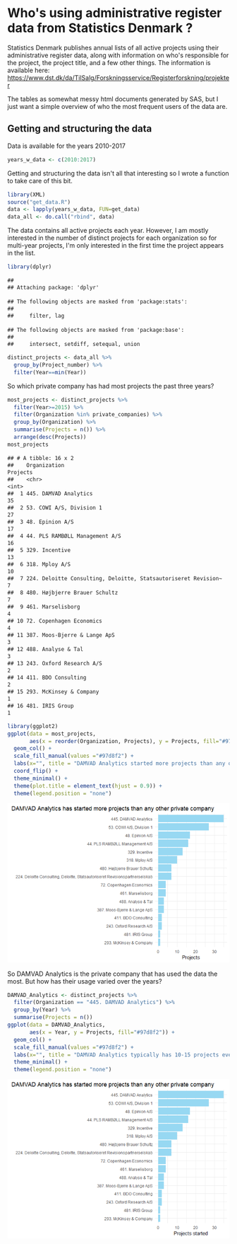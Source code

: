 Who's using administrative register data from Statistics Denmark ?
==================================================================

Statistics Denmark publishes annual lists of all active projects using their administrative register data, along with information on who's responsible for the project, the project title, and a few other things. The information is available here: <https://www.dst.dk/da/TilSalg/Forskningsservice/Registerforskning/projekter>

The tables as somewhat messy html documents generated by SAS, but I just want a simple overview of who the most frequent users of the data are.

Getting and structuring the data
--------------------------------

Data is available for the years 2010-2017

``` r
years_w_data <- c(2010:2017)
```

Getting and structuring the data isn't all that interesting so I wrote a function to take care of this bit.

``` r
library(XML)
source("get_data.R")
data <- lapply(years_w_data, FUN=get_data)
data_all <- do.call("rbind", data)
```

The data contains all active projects each year. However, I am mostly interested in the number of distinct projects for each organization so for multi-year projects, I'm only interested in the first time the project appears in the list.

``` r
library(dplyr)
```

    ## 
    ## Attaching package: 'dplyr'

    ## The following objects are masked from 'package:stats':
    ## 
    ##     filter, lag

    ## The following objects are masked from 'package:base':
    ## 
    ##     intersect, setdiff, setequal, union

``` r
distinct_projects <- data_all %>% 
  group_by(Project_number) %>% 
  filter(Year==min(Year))
```

So which private company has had most projects the past three years?

``` r
most_projects <- distinct_projects %>% 
  filter(Year>=2015) %>%
  filter(Organization %in% private_companies) %>% 
  group_by(Organization) %>% 
  summarise(Projects = n()) %>% 
  arrange(desc(Projects))
most_projects
```

    ## # A tibble: 16 x 2
    ##    Organization                                                   Projects
    ##    <chr>                                                             <int>
    ##  1 445. DAMVAD Analytics                                                35
    ##  2 53. COWI A/S, Division 1                                             27
    ##  3 48. Epinion A/S                                                      17
    ##  4 44. PLS RAMBØLL Management A/S                                       16
    ##  5 329. Incentive                                                       13
    ##  6 318. Mploy A/S                                                       10
    ##  7 224. Deloitte Consulting, Deloitte, Statsautoriseret Revision~        7
    ##  8 480. Højbjerre Brauer Schultz                                         7
    ##  9 461. Marselisborg                                                     4
    ## 10 72. Copenhagen Economics                                              4
    ## 11 387. Moos-Bjerre & Lange ApS                                          3
    ## 12 488. Analyse & Tal                                                    3
    ## 13 243. Oxford Research A/S                                              2
    ## 14 411. BDO Consulting                                                   2
    ## 15 293. McKinsey & Company                                               1
    ## 16 481. IRIS Group                                                       1

``` r
library(ggplot2)
ggplot(data = most_projects,
       aes(x = reorder(Organization, Projects), y = Projects, fill="#97d8f2")) +
  geom_col() +
  scale_fill_manual(values ="#97d8f2") +
  labs(x="", title = "DAMVAD Analytics started more projects than any other private company in the past three years") +
  coord_flip() +
  theme_minimal() +
  theme(plot.title = element_text(hjust = 0.9)) +
  theme(legend.position = "none")
```

![](README_files/figure-markdown_github/unnamed-chunk-7-1.png)

So DAMVAD Analytics is the private company that has used the data the most. But how has their usage varied over the years?

``` r
DAMVAD_Analytics <- distinct_projects %>% 
  filter(Organization == "445. DAMVAD Analytics") %>% 
  group_by(Year) %>% 
  summarise(Projects = n())
ggplot(data = DAMVAD_Analytics,
       aes(x = Year, y = Projects, fill="#97d8f2")) +
  geom_col() +
  scale_fill_manual(values ="#97d8f2") +
  labs(x="", title = "DAMVAD Analytics typically has 10-15 projects every year") +
  theme_minimal() +
  theme(legend.position = "none")
```

![](README_files/figure-markdown_github/unnamed-chunk-8-1.png)
